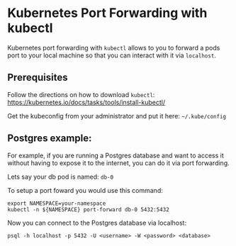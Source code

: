 Kubernetes Port Forwarding with kubectl
==========================
Kubernetes port forwarding with `kubectl` allows to you to forward a pods port
to your local machine so that you can interact with it via `localhost`.

## Prerequisites
Follow the directions on how to download `kubectl`: https://kubernetes.io/docs/tasks/tools/install-kubectl/

Get the kubeconfig from your administrator and put it here: `~/.kube/config`

## Postgres example:
For example, if you are running a Postgres database and want to access it without
having to expose it to the internet, you can do it via port forwarding.

Lets say your db pod is named: `db-0`

To setup a port foward you would use this command:

```
export NAMESPACE=your-namespace
kubectl -n ${NAMESPACE} port-forward db-0 5432:5432
```

Now you can connect to the Postgres database via localhost:

```
psql -h localhost -p 5432 -U <username> -W <password> <database>
```
